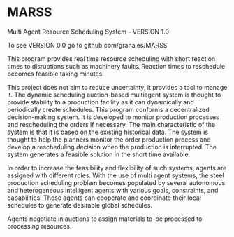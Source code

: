 # MARSS
Multi Agent Resource Scheduling System - VERSION 1.0 

To see VERSION 0.0 go to github.com/granales/MARSS

This program provides real time resource scheduling with short reaction times to disruptions such as machinery faults. Reaction times to reschedule becomes feasible taking minutes.

This project does not aim to reduce uncertainty, it provides a tool to manage it. The dynamic scheduling auction-based multiagent system is thought to provide stability to a production facility as it can dynamically and periodically create schedules. This program conforms a decentralized decision-making system. It is developed to monitor production processes and rescheduling the orders if necessary. The main characteristic of the system is that it is based on the existing historical data. The system is thought to help the planners monitor the order production process and develop a rescheduling decision when the production is interrupted. The system generates a feasible solution in the short time available.

In order to increase the feasibility and flexibility of such systems, agents are assigned with different roles. With the use of multi agent systems, the steel production scheduling problem becomes populated by several autonomous and heterogeneous intelligent agents with various goals, constraints, and capabilities. These agents can cooperate and coordinate their local schedules to generate desirable global schedules.

Agents negotiate in auctions to assign materials to-be processed to processing resources.
